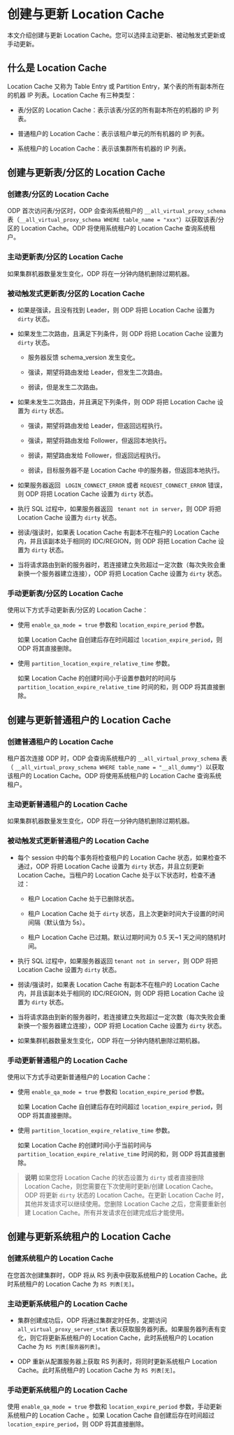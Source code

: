 # 创建与更新 Location Cache

本文介绍创建与更新 Location Cache。您可以选择主动更新、被动触发式更新或手动更新。

## 什么是 Location Cache

Location Cache 又称为 Table Entry 或 Partition Entry，某个表的所有副本所在的机器 IP 列表。Location Cache 有三种类型：

* 表/分区的 Location Cache：表示该表/分区的所有副本所在的机器的 IP 列表。

* 普通租户的 Location Cache：表示该租户单元的所有机器的 IP 列表。

* 系统租户的 Location Cache：表示该集群所有机器的 IP 列表。

## 创建与更新表/分区的 Location Cache

### 创建表/分区的 Location Cache

ODP 首次访问表/分区时，ODP 会查询系统租户的 `__all_virtual_proxy_schema` 表（`__all_virtual_proxy_schema WHERE table_name = "xxx"`）以获取该表/分区的 Location Cache。ODP 将使用系统租户的 Location Cache 查询系统租户。

### 主动更新表/分区的 Location Cache

如果集群机器数量发生变化，ODP 将在一分钟内随机删除过期机器。

### 被动触发式更新表/分区的 Location Cache

* 如果是强读，且没有找到 Leader，则 ODP 将把 Location Cache 设置为 `dirty` 状态。

* 如果发生二次路由，且满足下列条件，则 ODP 将把 Location Cache 设置为 `dirty` 状态。

  * 服务器反馈 schema_version 发生变化。

  * 强读，期望将路由发给 Leader，但发生二次路由。

  * 弱读，但是发生二次路由。
  
* 如果未发生二次路由，并且满足下列条件，则 ODP 将把 Location Cache 设置为 `dirty` 状态。

  * 强读，期望将路由发给 Leader，但返回远程执行。

  * 强读，期望将路由发给 Follower，但返回本地执行。
  
  * 弱读，期望路由发给 Follower，但返回远程执行。

  * 弱读，目标服务器不是 Location Cache 中的服务器，但返回本地执行。

* 如果服务器返回 ` LOGIN_CONNECT_ERROR` 或者 `REQUEST_CONNECT_ERROR` 错误，则 ODP 将把 Location Cache 设置为 `dirty` 状态。

* 执行 SQL 过程中，如果服务器返回 ` tenant not in server`，则 ODP 将把 Location Cache 设置为 `dirty` 状态。

* 弱读/强读时，如果表 Location Cache 有副本不在租户的 Location Cache 内，并且该副本处于相同的 IDC/REGION，则 ODP 将把 Location Cache 设置为 `dirty` 状态。

* 当将请求路由到新的服务器时，若连接建立失败超过一定次数（每次失败会重新换一个服务器建立连接），ODP 将把 Location Cache 设置为 `dirty` 状态。

### 手动更新表/分区的 Location Cache

使用以下方式手动更新表/分区的 Location Cache：

* 使用 `enable_qa_mode = true` 参数和 `location_expire_period` 参数。
  
  如果 Location Cache 自创建后存在时间超过 `location_expire_period`，则 ODP 将其直接删除。

* 使用 `partition_location_expire_relative_time` 参数。
  
  如果 Location Cache 的创建时间小于设置参数时的时间与 `partition_location_expire_relative_time` 时间的和，则 ODP 将其直接删除。

## 创建与更新普通租户的 Location Cache

### 创建普通租户的 Location Cache

租户首次连接 ODP 时，ODP 会查询系统租户的 `__all_virtual_proxy_schema` 表（ `__all_virtual_proxy_schema WHERE table_name = "__all_dummy"`）以获取该租户的 Location Cache。ODP 将使用系统租户的 Location Cache 查询系统租户。

### 主动更新普通租户的 Location Cache

如果集群机器数量发生变化，ODP 将在一分钟内随机删除过期机器。

### 被动触发式更新普通租户的 Location Cache

* 每个 session 中的每个事务将检查租户的 Location Cache 状态，如果检查不通过，ODP 将把 Location Cache 设置为 `dirty` 状态，并且立刻更新 Location Cache。当租户的 Location Cache 处于以下状态时，检查不通过：

  * 租户 Location Cache 处于已删除状态。

  * 租户 Location Cache 处于 `dirty` 状态，且上次更新时间大于设置的时间间隔（默认值为 5s）。

  * 租户 Location Cache 已过期。默认过期时间为 0.5 天\~1 天之间的随机时间。

* 执行 SQL 过程中，如果服务器返回 `tenant not in server`，则 ODP 将把 Location Cache 设置为 `dirty` 状态。

* 弱读/强读时，如果表 Location Cache 有副本不在租户的 Location Cache 内，并且该副本处于相同的 IDC/REGION，则 ODP 将把 Location Cache 设置为 `dirty` 状态。

* 当将请求路由到新的服务器时，若连接建立失败超过一定次数（每次失败会重新换一个服务器建立连接），ODP 将把 Location Cache 设置为 `dirty` 状态。

* 如果集群机器数量发生变化，ODP 将在一分钟内随机删除过期机器。

### 手动更新普通租户的 Location Cache

使用以下方式手动更新普通租户的 Location Cache：

* 使用 `enable_qa_mode = true` 参数和 `location_expire_period` 参数。
  
  如果 Location Cache 自创建后存在时间超过 `location_expire_period`，则 ODP 将其直接删除。

* 使用 `partition_location_expire_relative_time` 参数。
  
  如果 Location Cache 的创建时间小于当前时间与 `partition_location_expire_relative_time` 时间的和，则 ODP 将其直接删除。

> **说明**
> 如果您将 Location Cache 的状态设置为 `dirty` 或者直接删除 Location Cache，则您需要在下次使用时更新/创建 Location Cache。ODP 将更新 `dirty` 状态的 Location Cache。在更新 Location Cache 时，其他并发请求可以继续使用。您删除 Location Cache 之后，您需要重新创建 Location Cache。所有并发请求在创建完成后才能使用。

## 创建与更新系统租户的 Location Cache

### 创建系统租户的 Location Cache

在您首次创建集群时，ODP 将从 RS 列表中获取系统租户的 Location Cache。此时系统租户的 Location Cache 为 `RS 列表[无]`。

### 主动更新系统租户的 Location Cache

* 集群创建成功后，ODP 将通过集群定时任务，定期访问 `all_virtual_proxy_server_stat` 表以获取服务器列表。如果服务器列表有变化，则它将更新系统租户的 Location Cache，此时系统租户的 Location Cache 为 `RS 列表[服务器列表]`。

* ODP 重新从配置服务器上获取 RS 列表时，将同时更新系统租户 Location Cache。此时系统租户的 Location Cache 为 `RS 列表[无]`。

### 手动更新系统租户的 Location Cache

使用 `enable_qa_mode = true` 参数和 `location_expire_period` 参数，手动更新系统租户的 Location Cache 。如果 Location Cache 自创建后存在时间超过 `location_expire_period`，则 ODP 将其直接删除。
